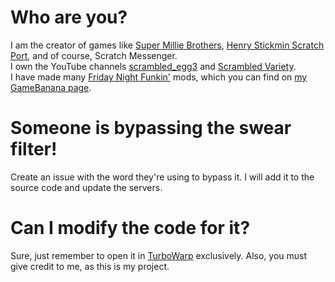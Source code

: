 # Who are you?

I am the creator of games like [Super Millie Brothers](https://turbowarp.org/1103517382?interpolate), [Henry Stickmin Scratch Port](https://turbowarp.org/1112506899), and of course, Scratch Messenger.                         
I own the YouTube channels [scrambled_egg3](https://www.youtube.com/channel/UCxOkOaKfY7zU7O0pWlxvefA) and [Scrambled Variety](https://www.youtube.com/@ScrambledVariety).                               
I have made many [Friday Night Funkin'](https://github.com/FunkinCrew/Funkin/) mods, which you can find on [my GameBanana page](https://gamebanana.com/members/3914960).

# Someone is bypassing the swear filter!

Create an issue with the word they're using to bypass it.
I will add it to the source code and update the servers.

# Can I modify the code for it?

Sure, just remember to open it in [TurboWarp](https://turbowarp.org/) exclusively.
Also, you must give credit to me, as this is my project.
